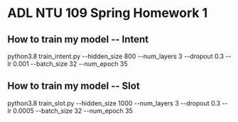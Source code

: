 # ADL NTU 109 Spring Homework 1 

## How to train my model -- Intent
python3.8 train_intent.py --hidden_size 800 --num_layers 3 --dropout 0.3 --lr 0.001 --batch_size 32 --num_epoch 35

## How to train my model -- Slot
python3.8 train_slot.py --hidden_size 1000 --num_layers 3 --dropout 0.3 --lr 0.0005 --batch_size 32 --num_epoch 35

